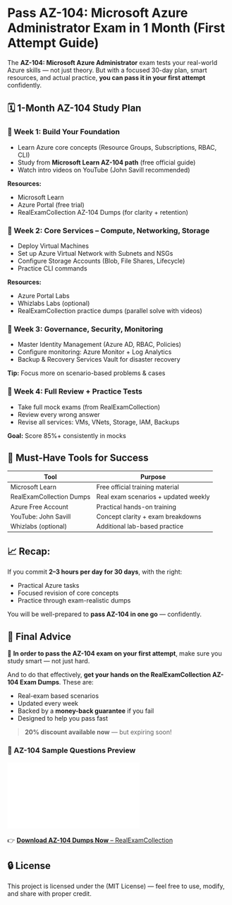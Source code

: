 # Pass AZ-104: Microsoft Azure Administrator Exam in 1 Month (First Attempt Guide)

The **AZ-104: Microsoft Azure Administrator** exam tests your real-world Azure skills — not just theory. But with a focused 30-day plan, smart resources, and actual practice, **you can pass it in your first attempt** confidently.

## 🗓️ 1-Month AZ-104 Study Plan

### 📅 Week 1: Build Your Foundation

* Learn Azure core concepts (Resource Groups, Subscriptions, RBAC, CLI)
* Study from **Microsoft Learn AZ-104 path** (free official guide)
* Watch intro videos on YouTube (John Savill recommended)

**Resources:**

* Microsoft Learn
* Azure Portal (free trial)
* RealExamCollection AZ-104 Dumps (for clarity + retention)

### 📅 Week 2: Core Services – Compute, Networking, Storage

* Deploy Virtual Machines
* Set up Azure Virtual Network with Subnets and NSGs
* Configure Storage Accounts (Blob, File Shares, Lifecycle)
* Practice CLI commands

**Resources:**

* Azure Portal Labs
* Whizlabs Labs (optional)
* RealExamCollection practice dumps (parallel solve with videos)

### 📅 Week 3: Governance, Security, Monitoring

* Master Identity Management (Azure AD, RBAC, Policies)
* Configure monitoring: Azure Monitor + Log Analytics
* Backup & Recovery Services Vault for disaster recovery

**Tip:** Focus more on scenario-based problems & cases

### 📅 Week 4: Full Review + Practice Tests

* Take full mock exams (from RealExamCollection)
* Review every wrong answer
* Revise all services: VMs, VNets, Storage, IAM, Backups

**Goal:** Score 85%+ consistently in mocks

## 🔧 Must-Have Tools for Success

| Tool                     | Purpose                              |
| ------------------------ | ------------------------------------ |
| Microsoft Learn          | Free official training material      |
| RealExamCollection Dumps | Real exam scenarios + updated weekly |
| Azure Free Account       | Practical hands-on training          |
| YouTube: John Savill     | Concept clarity + exam breakdowns    |
| Whizlabs (optional)      | Additional lab-based practice        |

## 📈 Recap:

If you commit **2–3 hours per day for 30 days**, with the right:

* Practical Azure tasks
* Focused revision of core concepts
* Practice through exam-realistic dumps

You will be well-prepared to **pass AZ-104 in one go** — confidently.

## 🔵 Final Advice  

🎯 **In order to pass the AZ-104 exam on your first attempt**, make sure you study smart — not just hard.

And to do that effectively, **get your hands on the RealExamCollection AZ-104 Exam Dumps**. These are:

* Real-exam based scenarios
* Updated every week
* Backed by a **money-back guarantee** if you fail
* Designed to help you pass fast

> **20% discount available now** — but expiring soon!

### 📘 AZ-104 Sample Questions Preview

![AZ-104 Sample Questions Preview](AZ-104_Sample_Questions_2025.pdf)


👉 [**Download AZ-104 Dumps Now** – RealExamCollection](https://www.realexamcollection.com/microsoft/az-104-dumps.html)

##  🔒 License
This project is licensed under the (MIT License) — feel free to use, modify, and share with proper credit.
